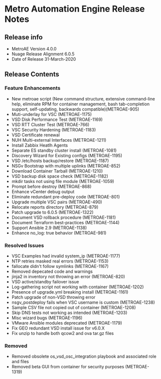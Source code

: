 # Metro Automation Engine Release Notes

## Release info

* MetroAE Version 4.0.0
* Nuage Release Alignment 6.0.5
* Date of Release 31-March-2020

## Release Contents

### Feature Enhancements

* New metroae script (New command structure, extensive command-line help, eliminate RPM for container management, bash tab-completion support, self-updating, backwards compatible)(METROAE-905)
* Muti-underlay for VSC (METROAE-1175)
* VSD Disk Performance Test (METROAE-1169)
* VSD RTT Cluster Test (METROAE-766)
* VSC Security Hardening (METROAE-1183)
* VSD Certificate renewal
* NUH Multi-external Interfaces (METROAE-1211)
* Install Zabbix Heatlh Agents
* Separate ES standby cluster install (METROAE-1081)
* Discovery Wizard for Existing configs (METROAE-1195)
* VSD /etc/hosts backup/restore (METROAE-1187)
* NSGv Bootstrap with multiple uplinks (METROAE-852)
* Download Container Tarball (METROAE-1210)
* VSD backup disk space check (METROAE-1182)
* mkdir tasks not using file module (METROAE-1059)
* Prompt before destroy (METROAE-868)
* Enhance vCenter debug output
* Eliminate redundant pre-deploy code (METROAE-801)
* Upgrade multiple VSC pairs (METROAE-490)
* Relocate reports directory (METROAE-879)
* Patch upgrade to 6.0.5 (METROAE-1322)
* Document VSD rollback procedure (METROAE-1181)
* Document Terraform best-practices (METROAE-1144)
* Support Ansible 2.9 (METROAE-1138)
* Enhance no_log: true behavior (METROAE-981)

### Resolved Issues

* VSC Examples had invalid system_ip (METROAE-1177)
* NTP retries masked real errors (METROAE-1153)
* fallocate didn't follow symlinks (METROAE-1167)
* Removed depecated code and warnings
* jinja2 in inventory not throwing an error (METROAE-820)
* VSD active/standby failover issue
* Log-gathering script not working with container (METROAE-1202)
* Presence of upgrade.yml breaking install (METROAE-1161)
* Patch upgrade of non-VSD throwing error
* nsgv_postdeploy fails when VSC username is custom (METROAE-1238)
* Sample CSV file not copied out of container (METROAE-1208)
* Skip DNS tests not working as intended (METROAE-1203)
* Misc wizard bugs (METROAE-1196)
* VMware Ansible modules deprecated (METROAE-1179)
* Fix GEO redundant VSD install issue for v6.0.X
* Fix unzip to handle both qcow2 and ova tar.gz files

### Removed

* Removed obsolete os_vsd_osc_integration playbook and associated role and files
* Removed beta GUI from container for security purposes (METROAE-1319)
